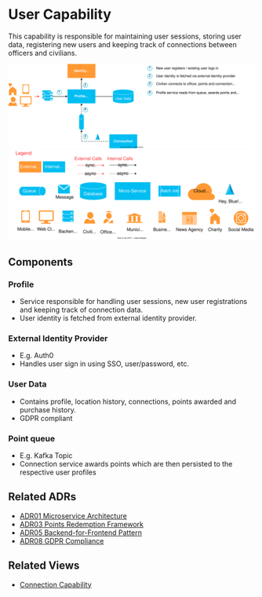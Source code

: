 # User Capability

This capability is responsible for maintaining user sessions, storing user data, registering new users and keeping track
of connections between officers and civilians.

![User Capability](resources/hey-blue-user.drawio.svg)
<img width="750" src="resources/hey-blue-legend.drawio.svg">

## Components

### Profile
- Service responsible for handling user sessions, new user registrations and keeping track of connection data.
- User identity is fetched from external identity provider.

### External Identity Provider
- E.g. Auth0
- Handles user sign in using SSO, user/password, etc.

### User Data
- Contains profile, location history, connections, points awarded and purchase history.
- GDPR compliant

### Point queue
- E.g. Kafka Topic
- Connection service awards points which are then persisted to the respective user profiles


## Related ADRs
- [ADR01 Microservice Architecture](../ADRs/2022-10-31_01-microservice-architecture.md)
- [ADR03 Points Redemption Framework](../ADRs/2022-10-31_03-redeem-points.md)
- [ADR05 Backend-for-Frontend Pattern](../ADRs/2022-11-01_05-bff.md)
- [ADR08 GDPR Compliance](../ADRs/2022-11-08_08-GDPR-compliance.md)

## Related Views
- [Connection Capability](connection-capability.md)